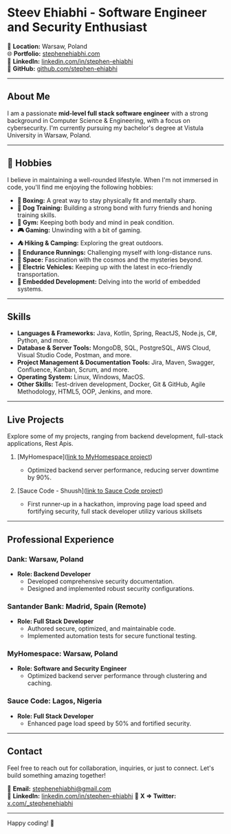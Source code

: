 # Steev Ehiabhi - Software Engineer and Security Enthusiast

📍 **Location:** Warsaw, Poland  
🌐 **Portfolio:** [stephenehiabhi.com](https://stephenehiabhi.com)  
💼 **LinkedIn:** [linkedin.com/in/stephen-ehiabhi](https://www.linkedin.com/in/stephen-ehiabhi)  
🔗 **GitHub:** [github.com/stephen-ehiabhi](https://github.com/stephen-ehiabhi)


---

## About Me

I am a passionate **mid-level full stack software engineer** with a strong background in Computer Science & Engineering, with a focus on cybersecurity. I'm currently pursuing my bachelor's degree at Vistula University in Warsaw, Poland.

---

## 🌟 Hobbies

I believe in maintaining a well-rounded lifestyle. When I'm not immersed in code, you'll find me enjoying the following hobbies:

- **🥊 Boxing:** A great way to stay physically fit and mentally sharp.
- **🐾 Dog Training:** Building a strong bond with furry friends and honing training skills.
- **💪 Gym:** Keeping both body and mind in peak condition.
- **🎮 Gaming:** Unwinding with a bit of gaming.
- **⛺ Hiking & Camping:** Exploring the great outdoors.
- **🏃 Endurance Runnings:** Challenging myself with long-distance runs.
- **🚀 Space:** Fascination with the cosmos and the mysteries beyond.
- **🚗 Electric Vehicles:** Keeping up with the latest in eco-friendly transportation.
- **🔧 Embedded Development:** Delving into the world of embedded systems.

---

## Skills

- **Languages & Frameworks:** Java, Kotlin, Spring, ReactJS, Node.js, C#, Python, and more.
- **Database & Server Tools:** MongoDB, SQL, PostgreSQL, AWS Cloud, Visual Studio Code, Postman, and more.
- **Project Management & Documentation Tools:** Jira, Maven, Swagger, Confluence, Kanban, Scrum, and more.
- **Operating System:** Linux, Windows, MacOS.
- **Other Skills:** Test-driven development, Docker, Git & GitHub, Agile Methodology, HTML5, OOP, Jenkins, and more.

---

## Live Projects

Explore some of my projects, ranging from backend development, full-stack applications, Rest Apis.

1. [MyHomespace]([link to MyHomespace project](https://myhomespace.herokuapp.com/))
   - Optimized backend server performance, reducing server downtime by 90%.

2. [Sauce Code - Shuush]([link to Sauce Code project](https://shuush.herokuapp.com/))
   - First runner-up in a hackathon, improving page load speed and fortifying security, full stack developer utilizy various skillsets

---

## Professional Experience

### Dank: Warsaw, Poland
- **Role: Backend Developer**
  - Developed comprehensive security documentation.
  - Designed and implemented robust security configurations.

### Santander Bank: Madrid, Spain (Remote)
- **Role: Full Stack Developer**
  - Authored secure, optimized, and maintainable code.
  - Implemented automation tests for secure functional testing.

### MyHomespace: Warsaw, Poland
- **Role: Software and Security Engineer**
  - Optimized backend server performance through clustering and caching.

### Sauce Code: Lagos, Nigeria
- **Role: Full Stack Developer**
  - Enhanced page load speed by 50% and fortified security.

---

## Contact

Feel free to reach out for collaboration, inquiries, or just to connect. Let's build something amazing together!

📧 **Email:** stephenehiabhi@gmail.com  
🔗 **LinkedIn:** [linkedin.com/in/stephen-ehiabhi](https://www.linkedin.com/in/stephen-ehiabhi)
🔗 **X => Twitter:** [x.com/_stephenehiabhi](https://x.com/_stephenehiabhi?s=20)

---

Happy coding! 🚀
